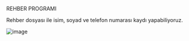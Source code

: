 REHBER PROGRAMI

Rehber dosyası ile isim, soyad ve telefon numarası kaydı yapabiliyoruz. 

![image](https://github.com/ertanoner/Proje2-Rehber/assets/161921025/49492f1a-6f5e-4708-a7e9-f84c61faf1d3)

